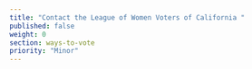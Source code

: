 ```yaml
---
title: "Contact the League of Women Voters of California "
published: false
weight: 0
section: ways-to-vote
priority: "Minor"
---
```

